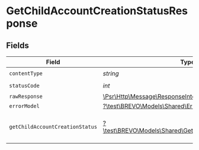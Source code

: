 # GetChildAccountCreationStatusResponse


## Fields

| Field                                                                                                            | Type                                                                                                             | Required                                                                                                         | Description                                                                                                      |
| ---------------------------------------------------------------------------------------------------------------- | ---------------------------------------------------------------------------------------------------------------- | ---------------------------------------------------------------------------------------------------------------- | ---------------------------------------------------------------------------------------------------------------- |
| `contentType`                                                                                                    | *string*                                                                                                         | :heavy_check_mark:                                                                                               | N/A                                                                                                              |
| `statusCode`                                                                                                     | *int*                                                                                                            | :heavy_check_mark:                                                                                               | N/A                                                                                                              |
| `rawResponse`                                                                                                    | [\Psr\Http\Message\ResponseInterface](https://www.php-fig.org/psr/psr-7/#33-psrhttpmessageresponseinterface)     | :heavy_minus_sign:                                                                                               | N/A                                                                                                              |
| `errorModel`                                                                                                     | [?\test\BREVO\Models\Shared\ErrorModel](../../models/shared/ErrorModel.md)                                       | :heavy_minus_sign:                                                                                               | bad request                                                                                                      |
| `getChildAccountCreationStatus`                                                                                  | [?\test\BREVO\Models\Shared\GetChildAccountCreationStatus](../../models/shared/GetChildAccountCreationStatus.md) | :heavy_minus_sign:                                                                                               | status of reseller's child account                                                                               |
